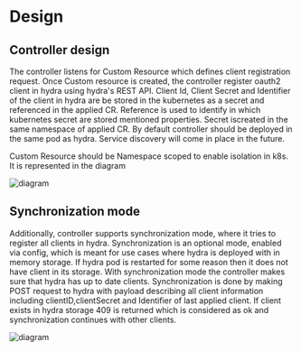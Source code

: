 # Design

## Controller design

The controller listens for Custom Resource which defines client registration
request. Once Custom resource is created, the controller register oauth2 client
in hydra using hydra's REST API. Client Id, Client Secret and Identifier of the
client in hydra are be stored in the kubernetes as a secret and referenced in
the applied CR. Reference is used to identify in which kubernetes secret are
stored mentioned properties. Secret iscreated in the same namespace of applied
CR. By default controller should be deployed in the same pod as hydra. Service
discovery will come in place in the future.

Custom Resource should be Namespace scoped to enable isolation in k8s. It is
represented in the diagram

![diagram](./assets/workflow.svg)

## Synchronization mode

Additionally, controller supports synchronization mode, where it tries to
register all clients in hydra. Synchronization is an optional mode, enabled via
config, which is meant for use cases where hydra is deployed with in memory
storage. If hydra pod is restarted for some reason then it does not have client
in its storage. With synchronization mode the controller makes sure that hydra
has up to date clients. Synchronization is done by making POST request to hydra
with payload describing all client information including clientID,clientSecret
and Identifier of last applied client. If client exists in hydra storage 409 is
returned which is considered as ok and synchronization continues with other
clients.

![diagram](./assets/synchronization-mode.svg)
